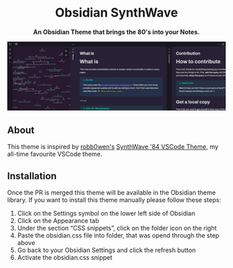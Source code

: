 <div align="center">
	<h1>Obsidian SynthWave</h1>
	<p><b>An Obsidian Theme that brings the 80's into your Notes.</b></p>
</div>

![Header Image](https://raw.githubusercontent.com/marcoluzi/obsidian-synthwave/main/README-images/header.png 'Header Image')

## About

This theme is inspired by [robb0wen's](https://github.com/robb0wen) [SynthWave '84 VSCode Theme](https://github.com/robb0wen/synthwave-vscode), my all-time favourite VSCode theme.

## Installation

Once the PR is merged this theme will be available in the Obsidian theme library. If you want to install this theme manually please follow these steps:

1. Click on the Settings symbol on the lower left side of Obsidian
2. Click on the Appearance tab
3. Under the section “CSS snippets”, click on the folder icon on the right
4. Paste the obsidian.css file into folder, that was opend through the step above
5. Go back to your Obsidian Settings and click the refresh button
6. Activate the obsidian.css snippet
